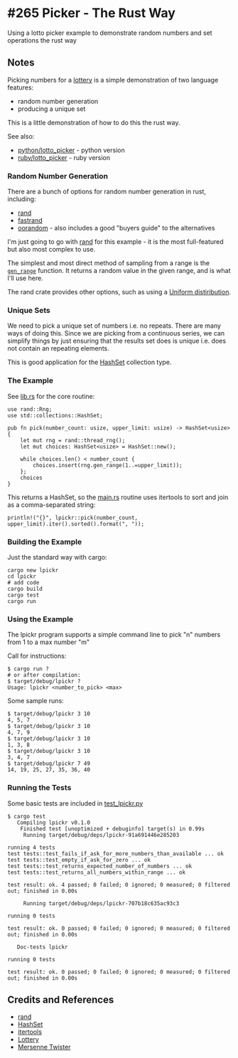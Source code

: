 # #265 Picker - The Rust Way

Using a lotto picker example to demonstrate random numbers and set operations the rust way

## Notes

Picking numbers for a [lottery](https://en.wikipedia.org/wiki/Lottery)
is a simple demonstration of two language features:

* random number generation
* producing a unique set

This is a little demonstration of how to do this the rust way.

See also:

* [python/lotto_picker](../../python/lotto_picker) - python version
* [ruby/lotto_picker](../../ruby/lotto_picker) - ruby version

### Random Number Generation

There are a bunch of options for random number generation in rust, including:

* [rand](https://crates.io/crates/rand)
* [fastrand](https://crates.io/crates/fastrand)
* [oorandom](https://crates.io/crates/oorandom) - also includes a good "buyers guide" to the alternatives

I'm just going to go with [rand](https://crates.io/crates/rand) for this example -
it is the most full-featured but also most complex to use.

The simplest and most direct method of sampling from a range is the
[`gen_range`](https://rust-random.github.io/rand/rand/trait.Rng.html#method.gen_range) function.
It returns a random value in the given range, and is what I'll use here.

The rand crate provides other options, such as using a
[Uniform distiribution](https://rust-random.github.io/rand/rand/distributions/struct.Uniform.html).

### Unique Sets

We need to pick a unique set of numbers i.e. no repeats. There are many ways of doing this.
Since we are picking from a continuous series, we can simplify things by just ensuring that the results set
does is unique i.e. does not contain an repeating elements.

This is good application for the [HashSet](https://doc.rust-lang.org/std/collections/struct.HashSet.html) collection type.

### The Example

See [lib.rs](./lpickr/src/lib.rs) for the core routine:

    use rand::Rng;
    use std::collections::HashSet;

    pub fn pick(number_count: usize, upper_limit: usize) -> HashSet<usize> {
        let mut rng = rand::thread_rng();
        let mut choices: HashSet<usize> = HashSet::new();

        while choices.len() < number_count {
            choices.insert(rng.gen_range(1..=upper_limit));
        };
        choices
    }

This returns a HashSet, so the [main.rs](./lpickr/src/main.rs) routine
uses itertools to sort and join as a comma-separated string:

    println!("{}", lpickr::pick(number_count, upper_limit).iter().sorted().format(", "));

### Building the Example

Just the standard way with cargo:

    cargo new lpickr
    cd lpickr
    # add code
    cargo build
    cargo test
    cargo run

### Using the Example

The lpickr program supports a simple command line to pick "n" numbers from 1 to a max number "m"

Call for instructions:

    $ cargo run ?
    # or after compilation:
    $ target/debug/lpickr ?
    Usage: lpickr <number_to_pick> <max>

Some sample runs:

    $ target/debug/lpickr 3 10
    4, 5, 7
    $ target/debug/lpickr 3 10
    4, 7, 9
    $ target/debug/lpickr 3 10
    1, 3, 8
    $ target/debug/lpickr 3 10
    3, 4, 7
    $ target/debug/lpickr 7 49
    14, 19, 25, 27, 35, 36, 40

### Running the Tests

Some basic tests are included in [test_lpickr.py ](./test_lpickr.py )

    $ cargo test
       Compiling lpickr v0.1.0
        Finished test [unoptimized + debuginfo] target(s) in 0.99s
         Running target/debug/deps/lpickr-91a691446e285203

    running 4 tests
    test tests::test_fails_if_ask_for_more_numbers_than_available ... ok
    test tests::test_empty_if_ask_for_zero ... ok
    test tests::test_returns_expected_number_of_numbers ... ok
    test tests::test_returns_all_numbers_within_range ... ok

    test result: ok. 4 passed; 0 failed; 0 ignored; 0 measured; 0 filtered out; finished in 0.00s

         Running target/debug/deps/lpickr-707b18c635ac93c3

    running 0 tests

    test result: ok. 0 passed; 0 failed; 0 ignored; 0 measured; 0 filtered out; finished in 0.00s

       Doc-tests lpickr

    running 0 tests

    test result: ok. 0 passed; 0 failed; 0 ignored; 0 measured; 0 filtered out; finished in 0.00s

## Credits and References

* [rand](https://crates.io/crates/rand)
* [HashSet](https://doc.rust-lang.org/std/collections/struct.HashSet.html)
* [itertools](https://docs.rs/itertools/latest/itertools/)
* [Lottery](https://en.wikipedia.org/wiki/Lottery)
* [Mersenne Twister](https://en.wikipedia.org/wiki/Mersenne_Twister)
